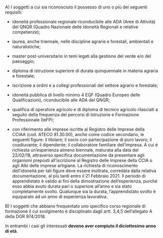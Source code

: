 A) I soggetti a cui sia riconosciuto il possesso di uno o più dei seguenti requisiti:

- idoneità professionale regionale riconducibile alle ADA (Aree di Attività) del QNQR (Quadro Nazionale delle Idoneità Regionali e relative competenze);

- laurea, anche triennale, nelle discipline agrarie e forestali, ambientali e naturalistiche;

- master post-universitario in temi legati alla gestione del verde e/o del paesaggio;

- diploma di istruzione superiore di durata quinquennale in materia agraria e forestale;

- iscrizione a ordini e a collegi professionali del settore agrario e forestale;

- idoneità pubblica di livello minimo 4 EQF (Quadro Europeo delle Qualificazioni), riconducibile alle ADA del QNQR;

- qualifica di operatore agricolo e di diploma di tecnico agricolo rilasciati a seguito della frequenza dei percorsi di Istruzione e Formazione Professionale (IeFP);

- con riferimento alle imprese iscritte al Registro delle Imprese della CCIAA (cod. ATECO 81.30.00), anche come codice secondario, le seguenti figure: il titolare; il socio con partecipazione di puro lavoro; il coadiuvante; il dipendente; il collaboratore familiare dell’impresa. A cui è richiesta un’esperienza almeno biennale, maturata alla data del 22/02/18, attraverso specifica documentazione da presentare agli organismi preposti all’iscrizione al Registro delle Imprese della CCIA o agli Albi delle imprese artigiane. La richiesta di riconoscimento dell’idoneità per tali figure deve essere inoltrata, corredata dalla relativa documentazione, al più tardi entro il 21 Febbraio 2021. Il periodo di apprendistato è valido ai fini della dimostrazione dell’esperienza, purché esso abbia avuto durata pari o superiore all’anno e sia stato completamente svolto. Qualunque sia la durata, l’apprendistato svolto è equiparato ad un anno di esperienza lavorativa.


B) I soggetti che abbiano frequentato uno specifico corso regionale di formazione il cui svolgimento è disciplinato dagli artt. 3,4,5 dell’allegato A della DGR 974/2018.


In entrambi i casi gli interessati **devono aver compiuto il diciottesimo anno di età**.
